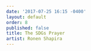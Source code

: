 ```yaml
---
date: '2017-07-25 16:15 -0400'
layout: default
order: 8
published: false
title: The SDGs Prayer
artist: Ronen Shapira
---
```

